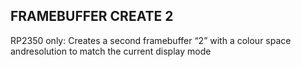 ## FRAMEBUFFER CREATE 2

RP2350 only: Creates a second framebuffer “2” with a colour space andresolution to match the current display mode